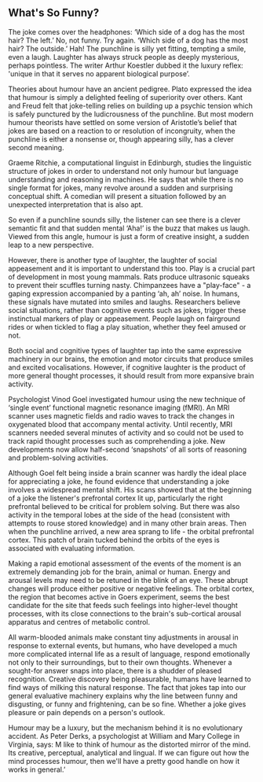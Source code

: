 ## What's So Funny?

The joke comes over the headphones: ‘Which side of a dog has the most hair? The left.’ No, not funny. Try again. ‘Which
side of a dog has the most hair? The outside.’ Hah! The punchline is silly yet fitting, tempting a smile, even a laugh.
Laughter has always struck people as deeply mysterious, perhaps pointless. The writer Arthur Koestler dubbed it the
luxury reflex: 'unique in that it serves no apparent biological purpose’.

Theories about humour have an ancient pedigree. Plato expressed the idea that humour is simply a delighted feeling of
superiority over others. Kant and Freud felt that joke-telling relies on building up a psychic tension which is safely
punctured by the ludicrousness of the punchline. But most modern humour theorists have settled on some version of
Aristotle’s belief that jokes are based on a reaction to or resolution of incongruity, when the punchline is either a
nonsense or, though appearing silly, has a clever second meaning.

Graeme Ritchie, a computational linguist in Edinburgh, studies the linguistic structure of jokes in order to understand
not only humour but language understanding and reasoning in machines. He says that while there is no single format for
jokes, many revolve around a sudden and surprising conceptual shift. A comedian will present a situation followed by an
unexpected interpretation that is also apt.

So even if a punchline sounds silly, the listener can see there is a clever semantic fit and that sudden mental ‘Aha!’
is the buzz that makes us laugh. Viewed from this angle, humour is just a form of creative insight, a sudden leap to a
new perspective.

However, there is another type of laughter, the laughter of social appeasement and it is important to understand this
too. Play is a crucial part of development in most young mammals. Rats produce ultrasonic squeaks to prevent their
scuffles turning nasty. Chimpanzees have a "play-face" - a gaping expression accompanied by a panting ‘ah, ah’ noise. In
humans, these signals have mutated into smiles and laughs. Researchers believe social situations, rather than cognitive
events such as jokes, trigger these instinctual markers of play or appeasement. People laugh on fairground rides or when
tickled to flag a play situation, whether they feel amused or not.

Both social and cognitive types of laughter tap into the same expressive machinery in our brains, the emotion and motor
circuits that produce smiles and excited vocalisations. However, if cognitive laughter is the product of more general
thought processes, it should result from more expansive brain activity.

Psychologist Vinod Goel investigated humour using the new technique of ‘single event’ functional magnetic resonance
imaging (fMRI). An MRI scanner uses magnetic fields and radio waves to track the changes in oxygenated blood that
accompany mental activity. Until recently, MRI scanners needed several minutes of activity and so could not be used to
track rapid thought processes such as comprehending a joke. New developments now allow half-second ‘snapshots’ of all
sorts of reasoning and problem-solving activities.

Although Goel felt being inside a brain scanner was hardly the ideal place for appreciating a joke, he found evidence
that understanding a joke involves a widespread mental shift. His scans showed that at the beginning of a joke the
listener's prefrontal cortex lit up, particularly the right prefrontal believed to be critical for problem solving. But
there was also activity in the temporal lobes at the side of the head (consistent with attempts to rouse stored
knowledge) and in many other brain areas. Then when the punchline arrived, a new area sprang to life - the orbital
prefrontal cortex. This patch of brain tucked behind the orbits of the eyes is associated with evaluating information.

Making a rapid emotional assessment of the events of the moment is an extremely demanding job for the brain, animal or
human. Energy and arousal levels may need to be retuned in the blink of an eye. These abrupt changes will produce either
positive or negative feelings. The orbital cortex, the region that becomes active in Goers experiment, seems the best
candidate for the site that feeds such feelings into higher-level thought processes, with its close connections to the
brain's sub-cortical arousal apparatus and centres of metabolic control.

All warm-blooded animals make constant tiny adjustments in arousal in response to external events, but humans, who have
developed a much more complicated internal life as a result of language, respond emotionally not only to their
surroundings, but to their own thoughts. Whenever a sought-for answer snaps into place, there is a shudder of pleased
recognition. Creative discovery being pleasurable, humans have learned to find ways of milking this natural response.
The fact that jokes tap into our general evaluative machinery explains why the line between funny and disgusting, or
funny and frightening, can be so fine. Whether a joke gives pleasure or pain depends on a person's outlook.

Humour may be a luxury, but the mechanism behind it is no evolutionary accident. As Peter Derks, a psychologist at
William and Mary College in Virginia, says: M like to think of humour as the distorted mirror of the mind. Its creative,
perceptual, analytical and lingual. If we can figure out how the mind processes humour, then we'll have a pretty good
handle on how it works in general.’